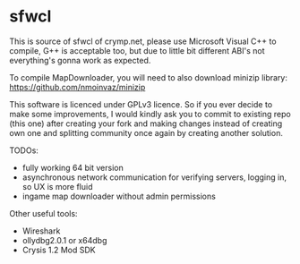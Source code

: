 # sfwcl

This is source of sfwcl of crymp.net, please use Microsoft Visual C++ to compile, G++ is acceptable too, but due to little bit different ABI's not everything's gonna work as expected.

To compile MapDownloader, you will need to also download minizip library: https://github.com/nmoinvaz/minizip

This software is licenced under GPLv3 licence. So if you ever decide to make some improvements, I would kindly ask you to commit to existing repo (this one) after creating your fork and making changes instead of creating own one and splitting community once again by creating another solution.

TODOs:
 - fully working 64 bit version
 - asynchronous network communication for verifying servers, logging in, so UX is more fluid
 - ingame map downloader without admin permissions

Other useful tools:
 - Wireshark
 - ollydbg2.0.1 or x64dbg
 - Crysis 1.2 Mod SDK
